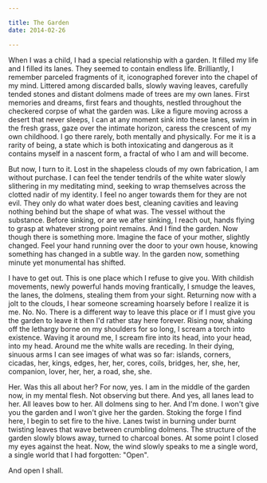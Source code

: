 ```yaml
---

title: The Garden 
date: 2014-02-26

---
```




When I was a child, I had a special relationship with a garden. It filled my life and I filled its lanes. They seemed to contain endless life. Brilliantly, I remember parceled fragments of it, iconographed forever into the chapel of my mind. Littered among discarded balls, slowly waving leaves, carefully tended stones and distant dolmens made of trees are my own lanes. First memories and dreams, first fears and thoughts, nestled throughout the checkered corpse of what the garden was. Like a figure moving across a desert that never sleeps, I can at any moment sink into these lanes, swim in the fresh grass, gaze over the intimate horizon, caress the crescent of my own childhood. I go there rarely, both mentally and physically. For me it is a rarity of being, a state which is both intoxicating and dangerous as it contains myself in a nascent form, a fractal of who I am and will become.

But now, I turn to it. Lost in the shapeless clouds of my own fabrication, I am without purchase. I can feel the tender tendrils of the white water slowly slithering in my meditating mind, seeking to wrap themselves across the clotted nadir of my identity. I feel no anger towards them for they are not evil. They only do what water does best, cleaning cavities and leaving nothing behind but the shape of what was. The vessel without the substance. Before sinking, or are we after sinking, I reach out, hands flying to grasp at whatever strong point remains. And I find the garden. Now though there is something more. Imagine the face of your mother, slightly changed. Feel your hand running over the door to your own house, knowing something has changed in a subtle way. In the garden now, something minute yet monumental has shifted.

I have to get out. This is one place which I refuse to give you. With childish movements, newly powerful hands moving frantically, I smudge the leaves, the lanes, the dolmens, stealing them from your sight. Returning now with a jolt to the clouds, I hear someone screaming hoarsely before I realize it is me. No. No. There is a different way to leave this place or if I must give you the garden to leave it then I'd rather stay here forever. Rising now, shaking off the lethargy borne on my shoulders for so long, I scream a torch into existence. Waving it around me, I scream fire into its head, into your head, into my head. Around me the white walls are receding. In their dying, sinuous arms I can see images of what was so far: islands, corners, cicadas, her, kings, edges, her, her, cores, coils, bridges, her, she, her, companion, lover, her, her, a road, she, she.

Her. Was this all about her? For now, yes. I am in the middle of the garden now, in my mental flesh. Not observing but there. And yes, all lanes lead to her. All leaves bow to her. All dolmens sing to her. And I'm done. I won't give you the garden and I won't give her the garden. Stoking the forge I find here, I begin to set fire to the hive. Lanes twist in burning under burnt twisting leaves that wave between crumbling dolmens. The structure of the garden slowly blows away, turned to charcoal bones. At some point I closed my eyes against the heat. Now, the wind slowly speaks to me a single word, a single world that I had forgotten: "Open".

And open I shall.